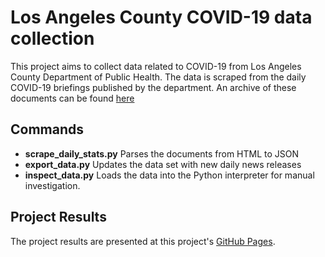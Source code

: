# Los Angeles County COVID-19 data collection
This project aims to collect data related to COVID-19 from Los Angeles County Department of Public Health.
The data is scraped from the daily COVID-19 briefings published by the department.
An archive of these documents can be found [here](http://publichealth.lacounty.gov/phcommon/public/media/mediaCOVIDdisplay.cfm?unit=media&ou=ph&prog=media)

## Commands
* **scrape_daily_stats.py** Parses the documents from HTML to JSON
* **export_data.py** Updates the data set with new daily news releases
* **inspect_data.py** Loads the data into the Python interpreter for manual investigation.

## Project Results
The project results are presented at this project's [GitHub Pages](https://amhirsch.github.io/lac_covid19/).
